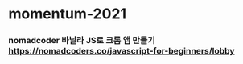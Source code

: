 # momentum-2021

### nomadcoder 바닐라 JS로 크롬 앱 만들기 https://nomadcoders.co/javascript-for-beginners/lobby
